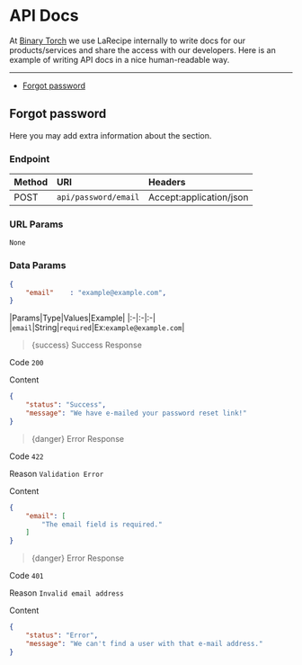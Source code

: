# API Docs

At [Binary Torch](https://binarytorch.com.my/) we use LaRecipe internally to write docs for our products/services and share the access with our developers. Here is an example of writing API docs in a nice human-readable way.

---

- [Forgot password](#forgot_password)

<a name="login"></a>
## Forgot password

Here you may add extra information about the section.

### Endpoint

|Method|URI|Headers|
|:-|:-|:-|
|POST|`api/password/email`|Accept:application/json|

### URL Params

```text
None
```

### Data Params

```json
{
    "email"    : "example@example.com",
}
```

|Params|Type|Values|Example|
|:-|:-|:-|
|`email`|String|`required`|Ex:`example@example.com`|


> {success} Success Response

Code `200`

Content

```json
{
    "status": "Success",
    "message": "We have e-mailed your password reset link!"
}
```

> {danger} Error Response

Code `422`

Reason `Validation Error`

Content

```json
{
    "email": [
        "The email field is required."
    ]
}
```

> {danger} Error Response

Code `401`

Reason `Invalid email address`

Content

```json
{
    "status": "Error",
    "message": "We can't find a user with that e-mail address."
}
```
